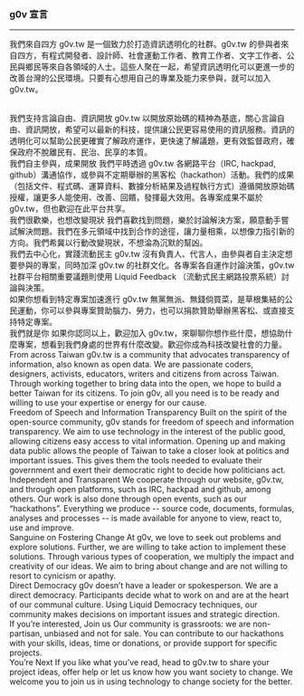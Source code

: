 ### g0v 宣言

-----
我們來自四方
g0v.tw 是一個致力於打造資訊透明化的社群。g0v.tw 的參與者來自四方，有程式開發者、設計師、社會運動工作者、教育工作者、文字工作者、公民與鄉民等來自各領域的人士。這些人聚在一起，希望資訊透明化可以更進一步的改善台灣的公民環境。只要有心想用自己的專業及能力來參與，就可以加入 g0v.tw。

<br/>
我們支持言論自由、資訊開放
g0v.tw 以開放原始碼的精神為基底，關心言論自由、資訊開放，希望可以最新的科技，提供讓公民更容易使用的資訊服務。資訊的透明化可以幫助公民更確實了解政府運作，更快速了解議題，更有效監督政府，確保政府不脫離民有、民治、民享的本質。

<br/>
我們自主參與，成果開放
我們平時透過 g0v.tw 各網路平台（IRC, hackpad, github）溝通協作，或參與不定期舉辦的黑客松（hackathon）活動。我們的成果（包括文件、程式碼、運算資料、數據分析結果及過程執行方式）遵循開放原始碼授權，讓更多人能使用、改善、回饋，發揮最大效用。各專案成果不屬於 g0v.tw，但也歡迎在此平台共享。

<br/>
我們很歡樂，也想改變現狀
我們喜歡找到問題，樂於討論解決方案，願意動手嘗試解決問題。我們在多元領域中找到合作的途徑，讓力量相乘，以想像力指引新的方向。我們希冀以行動改變現狀，不想淪為沉默的幫凶。

<br/>
我們去中心化，實踐流動民主
g0v.tw 沒有負責人、代言人，由參與者自主決定想要參與的專案，同時加深 g0v.tw 的社群文化。各專案各自運作討論決策，g0v.tw 社群平台相關重要議題則使用 Liquid Feedback （流動式民主網路投票系統）討論與決策。

<br/>
如果你想看到特定專案加速進行
g0v.tw 無黨無派、無錢倘買菜，是草根集結的公民運動，你可以參與專案贊助腦力、勞力，也可以捐款贊助舉辦黑客松、或直接支持特定專案。

<br/>
我們就是你
如果你認同以上，歡迎加入 g0v.tw，來聊聊你想作些什麼，想協助什麼專案，想看到我們身處的世界有什麼改變。歡迎你成為科技改變社會的力量。

<br/>
From across Taiwan
g0v.tw is a community that advocates transparency of information, also known as open data. We are passionate coders, designers, activists, educators, writers and citizens from across Taiwan. Through working together to bring data into the open, we hope to build a better Taiwan for its citizens. To join g0v, all you need is to be ready and willing to use your expertise or energy for our cause.

<br/>
Freedom of Speech and Information Transparency
Built on the spirit of the open-source community, g0v stands for freedom of speech and information transparency. We aim to use technology in the interest of the public good, allowing citizens easy access to vital information. Opening up and making data public allows the people of Taiwan to take a closer look at politics and important issues. This gives them the tools needed to evaluate their government and exert their democratic right to decide how politicians act.

<br/>
Independent and Transparent
We cooperate through our website, g0v.tw, and through open platforms, such as IRC, hackpad and github, among others. Our work is also done through open events, such as our “hackathons”. Everything we produce -- source code, documents, formulas, analyses and processes -- is made available for anyone to view, react to, use and improve.

<br/>
Sanguine on Fostering Change
At g0v, we love to seek out problems and explore solutions. Further, we are willing to take action to implement these solutions. Through various types of cooperation, we multiply the impact and creativity of our ideas. We aim to bring about change and are not willing to resort to cynicism or apathy.

<br/>
Direct Democracy
g0v doesn’t have a leader or spokesperson. We are a direct democracy. Participants decide what to work on and are at the heart of our communal culture. Using Liquid Democracy techniques, our community makes decisions on important issues and strategic direction.

<br/>
If you’re interested, Join us
Our community is grassroots: we are non-partisan, unbiased and not for sale. You can contribute to our hackathons with your skills, ideas, time or donations, or provide support for specific projects.

<br/>
You’re Next
If you like what you’ve read, head to g0v.tw to share your project ideas, offer help or let us know how you want society to change. We welcome you to join us in using technology to change society for the better.
